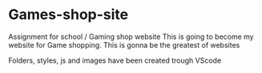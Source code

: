 # Games-shop-site

Assignment for school / Gaming shop website
This is going to become my website for Game shopping.
This is gonna be the greatest of websites

Folders, styles, js and images have been created trough VScode
